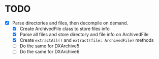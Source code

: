 # TODO

- [x] Parse directories and files, then decompile on demand.
  - [x] Create ArchivedFile class to store files info
  - [x] Parse all files and store directory and file info on ArchivedFile
  - [x] Create `extractAll()` and `extract(file: ArchivedFile)` methods
  - [ ] Do the same for DXArchive5
  - [ ] Do the same for DXArchive6
